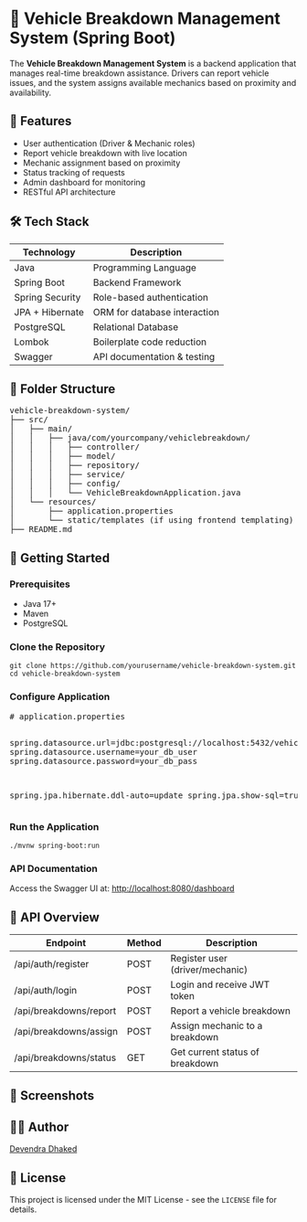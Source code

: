 <!DOCTYPE html>
<html lang="en">
<head>
  <meta charset="UTF-8" />
  <meta name="viewport" content="width=device-width, initial-scale=1.0"/>
 
</head>
<body>

  <h1>🚗 Vehicle Breakdown Management System (Spring Boot)</h1>

  <p>
    The <strong>Vehicle Breakdown Management System</strong> is a backend application that manages real-time breakdown assistance. Drivers can report vehicle issues, and the system assigns available mechanics based on proximity and availability.
  </p>

  <h2>📌 Features</h2>
  <ul>
    <li>User authentication (Driver & Mechanic roles)</li>
    <li>Report vehicle breakdown with live location</li>
    <li>Mechanic assignment based on proximity</li>
    <li>Status tracking of requests</li>
    <li>Admin dashboard for monitoring</li>
    <li>RESTful API architecture</li>
  </ul>

  <h2>🛠️ Tech Stack</h2>
  <table>
    <thead>
      <tr>
        <th>Technology</th>
        <th>Description</th>
      </tr>
    </thead>
    <tbody>
      <tr><td>Java</td><td>Programming Language</td></tr>
      <tr><td>Spring Boot</td><td>Backend Framework</td></tr>
      <tr><td>Spring Security</td><td>Role-based authentication</td></tr>
      <tr><td>JPA + Hibernate</td><td>ORM for database interaction</td></tr>
      <tr><td>PostgreSQL</td><td>Relational Database</td></tr>
      <tr><td>Lombok</td><td>Boilerplate code reduction</td></tr>
      <tr><td>Swagger</td><td>API documentation & testing</td></tr>
    </tbody>
  </table>

  <h2>📂 Folder Structure</h2>
  <div class="code-block">
<pre>
vehicle-breakdown-system/
├── src/
│   ├── main/
│   │   ├── java/com/yourcompany/vehiclebreakdown/
│   │   │   ├── controller/
│   │   │   ├── model/
│   │   │   ├── repository/
│   │   │   ├── service/
│   │   │   ├── config/
│   │   │   └── VehicleBreakdownApplication.java
│   └── resources/
│       ├── application.properties
│       └── static/templates (if using frontend templating)
├── README.md
</pre>
  </div>

  <h2>🚀 Getting Started</h2>

  <h3>Prerequisites</h3>
  <ul>
    <li>Java 17+</li>
    <li>Maven</li>
    <li>PostgreSQL</li>
  </ul>

  <h3>Clone the Repository</h3>
  <div class="code-block"><code>git clone https://github.com/yourusername/vehicle-breakdown-system.git</code><br>
  <code>cd vehicle-breakdown-system</code></div>

  <h3>Configure Application</h3>
  <div class="code-block">
<pre>
# application.properties

spring.datasource.url=jdbc:postgresql://localhost:5432/vehicle_db
spring.datasource.username=your_db_user
spring.datasource.password=your_db_pass

spring.jpa.hibernate.ddl-auto=update
spring.jpa.show-sql=true
</pre>
  </div>

  <h3>Run the Application</h3>
  <div class="code-block"><code>./mvnw spring-boot:run</code></div>

  <h3>API Documentation</h3>
  <p>
    Access the Swagger UI at: <a href="http://localhost:8080/dashboard">http://localhost:8080/dashboard</a>
  </p>

  <h2>📌 API Overview</h2>
  <table>
    <thead>
      <tr>
        <th>Endpoint</th>
        <th>Method</th>
        <th>Description</th>
      </tr>
    </thead>
    <tbody>
      <tr><td>/api/auth/register</td><td>POST</td><td>Register user (driver/mechanic)</td></tr>
      <tr><td>/api/auth/login</td><td>POST</td><td>Login and receive JWT token</td></tr>
      <tr><td>/api/breakdowns/report</td><td>POST</td><td>Report a vehicle breakdown</td></tr>
      <tr><td>/api/breakdowns/assign</td><td>POST</td><td>Assign mechanic to a breakdown</td></tr>
      <tr><td>/api/breakdowns/status</td><td>GET</td><td>Get current status of breakdown</td></tr>
    </tbody>
  </table>

  <h2>📸 Screenshots</h2>
  <p></p>

  <h2>🧑‍💻 Author</h2>
  <p><a href="https://github.com/yourusername">Devendra Dhaked</a></p>

  <h2>📝 License</h2>
  <p>This project is licensed under the MIT License - see the <code>LICENSE</code> file for details.</p>

</body>
</html>
